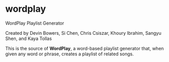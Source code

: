 # wordplay
WordPlay Playlist Generator

Created by Devin Bowers, Si Chen, Chris Csiszar, Khoury Ibrahim, Sangyu Shen, and Kaya Tollas

This is the source of **WordPlay**, a word-based playlist generator that, when given any word or phrase, creates a playlist of related songs. 
